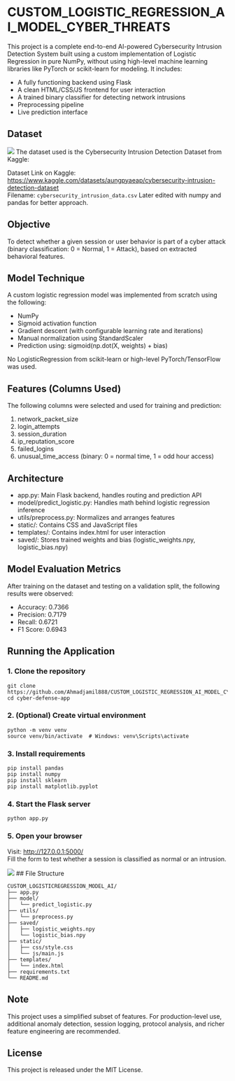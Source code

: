 
# CUSTOM_LOGISTIC_REGRESSION_AI_MODEL_CYBER_THREATS

This project is a complete end-to-end AI-powered Cybersecurity Intrusion Detection System built using a custom implementation of Logistic Regression in pure NumPy, without using high-level machine learning libraries like PyTorch or scikit-learn for modeling. It includes:

- A fully functioning backend using Flask
- A clean HTML/CSS/JS frontend for user interaction
- A trained binary classifier for detecting network intrusions
- Preprocessing pipeline
- Live prediction interface

## Dataset
<img src="https://raw.githubusercontent.com/Ahmadjamil888/CUSTOM_LOGISTIC_REGRESSION_AI_MODEL_CYBER_THREATS/refs/heads/main/download%20(1).png">
The dataset used is the Cybersecurity Intrusion Detection Dataset from Kaggle:

Dataset Link on Kaggle: https://www.kaggle.com/datasets/aungpyaeap/cybersecurity-intrusion-detection-dataset  
Filename: `cybersecurity_intrusion_data.csv`
Later edited with numpy and pandas for better approach.
## Objective

To detect whether a given session or user behavior is part of a cyber attack (binary classification: 0 = Normal, 1 = Attack), based on extracted behavioral features.

## Model Technique

A custom logistic regression model was implemented from scratch using the following:

- NumPy
- Sigmoid activation function
- Gradient descent (with configurable learning rate and iterations)
- Manual normalization using StandardScaler
- Prediction using: sigmoid(np.dot(X, weights) + bias)

No LogisticRegression from scikit-learn or high-level PyTorch/TensorFlow was used.

## Features (Columns Used)

The following columns were selected and used for training and prediction:

1. network_packet_size
2. login_attempts
3. session_duration
4. ip_reputation_score
5. failed_logins
6. unusual_time_access (binary: 0 = normal time, 1 = odd hour access)

## Architecture

- app.py: Main Flask backend, handles routing and prediction API
- model/predict_logistic.py: Handles math behind logistic regression inference
- utils/preprocess.py: Normalizes and arranges features
- static/: Contains CSS and JavaScript files
- templates/: Contains index.html for user interaction
- saved/: Stores trained weights and bias (logistic_weights.npy, logistic_bias.npy)

## Model Evaluation Metrics

After training on the dataset and testing on a validation split, the following results were observed:

- Accuracy: 0.7366
- Precision: 0.7179
- Recall: 0.6721
- F1 Score: 0.6943

## Running the Application

### 1. Clone the repository

```
git clone https://github.com/Ahmadjamil888/CUSTOM_LOGISTIC_REGRESSION_AI_MODEL_CYBER_THREATS.git
cd cyber-defense-app
```

### 2. (Optional) Create virtual environment

```
python -m venv venv
source venv/bin/activate  # Windows: venv\Scripts\activate
```

### 3. Install requirements

```
pip install pandas
pip install numpy
pip install sklearn
pip install matplotlib.pyplot
```

### 4. Start the Flask server

```
python app.py
```

### 5. Open your browser

Visit: http://127.0.0.1:5000/  
Fill the form to test whether a session is classified as normal or an intrusion.


<img src="https://raw.githubusercontent.com/Ahmadjamil888/CUSTOM_LOGISTIC_REGRESSION_AI_MODEL_CYBER_THREATS/refs/heads/main/Screenshot%202025-07-07%20205743.png">
## File Structure

```
CUSTOM_LOGISTICREGRESSION_MODEL_AI/
├── app.py
├── model/
│   └── predict_logistic.py
├── utils/
│   └── preprocess.py
├── saved/
│   ├── logistic_weights.npy
│   └── logistic_bias.npy
├── static/
│   ├── css/style.css
│   └── js/main.js
├── templates/
│   └── index.html
├── requirements.txt
└── README.md
```

## Note

This project uses a simplified subset of features. For production-level use, additional anomaly detection, session logging, protocol analysis, and richer feature engineering are recommended.

## License

This project is released under the MIT License.
